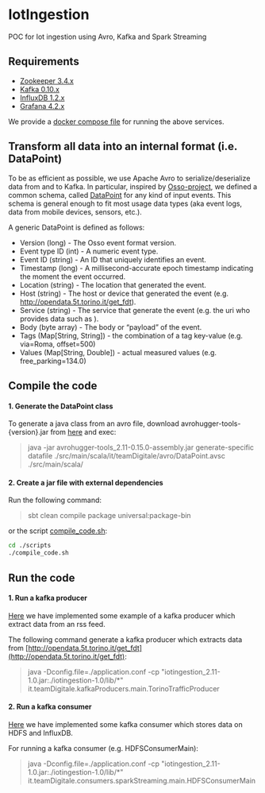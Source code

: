 # IotIngestion
POC for Iot ingestion using Avro, Kafka and Spark Streaming

## Requirements
* [Zookeeper 3.4.x](https://zookeeper.apache.org/releases.html#download)
* [Kafka 0.10.x](https://kafka.apache.org/downloads) 
* [InfluxDB 1.2.x](https://portal.influxdata.com/downloads)
* [Grafana 4.2.x](https://grafana.com/grafana/download)

We provide a [docker compose file](https://github.com/fabiana001/iotIngestion/blob/master/dockers/docker-compose.yml) for running the above services.
## Transform all data into an internal format (i.e. DataPoint) 
To be as efficient as possible, we use Apache Avro to serialize/deserialize data from and to Kafka. 
In particular, inspired by [Osso-project](http://www.osso-project.org/), we defined a common schema, called [DataPoint](https://github.com/fabiana001/iotIngestion/blob/master/src/main/scala/it/teamDigitale/avro/DataPoint.avsc) for any kind of input events.
This schema is general enough to fit most usage data types (aka event logs, data from mobile devices, sensors, etc.).

A generic DataPoint is defined as follows:
* Version (long) - The Osso event format version.
* Event type ID (int) - A numeric event type.
* Event ID (string) - An ID that uniquely identifies an event.
* Timestamp (long) - A millisecond-accurate epoch timestamp indicating the moment the event occurred.
* Location (string) - The location that generated the event.
* Host (string) - The host or device that generated the event (e.g. http://opendata.5t.torino.it/get_fdt).
* Service (string) - The service that generate the event (e.g. the uri who provides data such as ).
* Body (byte array) - The body or “payload” of the event.
* Tags (Map[String, String]) - the combination of a tag key-value (e.g. via=Roma, offset=500) 
* Values (Map[String, Double]) - actual measured values (e.g. free_parking=134.0)

## Compile the code 
 #### 1. Generate the DataPoint class
To generate a java class from an avro file, download avrohugger-tools-{version}.jar from [here](http://central.maven.org/maven2/com/julianpeeters/avrohugger-tools_2.11/0.15.0/avrohugger-tools_2.11-0.15.0.jar) and exec:
> java -jar avrohugger-tools_2.11-0.15.0-assembly.jar generate-specific datafile ./src/main/scala/it/teamDigitale/avro/DataPoint.avsc ./src/main/scala/
#### 2. Create a jar file with external dependencies
Run the following command:

> sbt clean compile package universal:package-bin

or the script [compile_code.sh](https://github.com/fabiana001/iotIngestion/blob/master/scripts/compile_code.sh):
```bash
cd ./scripts
./compile_code.sh
```

## Run the code
#### 1. Run a kafka producer
[Here](https://github.com/fabiana001/iotIngestion/tree/master/src/main/scala/it/teamDigitale/kafkaProducers/main) we have implemented some example
of a kafka producer which extract data from an rss feed.

The following command generate a kafka producer which extracts data from [http://opendata.5t.torino.it/get_fdt](http://opendata.5t.torino.it/get_fdt):
> java -Dconfig.file=./application.conf -cp "iotingestion_2.11-1.0.jar:./iotingestion-1.0/lib/*" it.teamDigitale.kafkaProducers.main.TorinoTrafficProducer

#### 2. Run a kafka consumer
[Here](https://github.com/fabiana001/iotIngestion/tree/master/src/main/scala/it/teamDigitale/consumers/sparkStreaming/main) we have implemented some kafka consumer 
which stores data on HDFS and InfluxDB.

For running a kafka consumer (e.g. HDFSConsumerMain):
> java -Dconfig.file=./application.conf -cp "iotingestion_2.11-1.0.jar:./iotingestion-1.0/lib/*" it.teamDigitale.consumers.sparkStreaming.main.HDFSConsumerMain



<!--## Time series databases

### InfluxDB
From [Docker](https://docs.influxdata.com/influxdb/v1.2/)

> $ docker run -d --volume=/var/influxdb:/data -p 8083:8083 -p 8086:8086  influxdb
 -->
